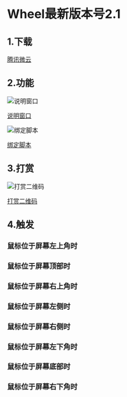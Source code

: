Wheel最新版本号2.1
====

## 1.下载

[腾讯微云](https://share.weiyun.com/EoHvFhk7)

## 2.功能
![说明窗口](https://meta.appinn.net/uploads/default/original/2X/4/4572013a2fc511623aae72fe9903defe7235a3ba.png)

[说明窗口](https://meta.appinn.net/uploads/default/original/2X/4/4572013a2fc511623aae72fe9903defe7235a3ba.png)

![绑定脚本](https://meta.appinn.net/uploads/default/original/2X/3/392fbe7539d0d962cb9942a78b2dd4879184aff3.png)

[绑定脚本](https://meta.appinn.net/uploads/default/original/2X/3/392fbe7539d0d962cb9942a78b2dd4879184aff3.png)

## 3.打赏

![打赏二维码](https://ftp.bmp.ovh/imgs/2020/10/da0571167dd7e4d3.png)

[打赏二维码](https://s1.ax1x.com/2020/10/11/0cXcRO.png)

## 4.触发

### 鼠标位于屏幕左上角时


### 鼠标位于屏幕顶部时


### 鼠标位于屏幕右上角时


### 鼠标位于屏幕左侧时


### 鼠标位于屏幕右侧时


### 鼠标位于屏幕左下角时


### 鼠标位于屏幕底部时


### 鼠标位于屏幕右下角时



